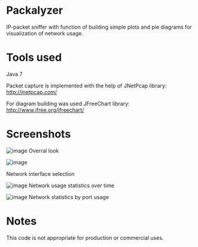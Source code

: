 # Packalyzer

IP-packet sniffer with function of building simple plots and pie diagrams for visualization of network usage.

# Tools used
Java 7

Packet capture is implemented with the help of JNetPcap library: http://jnetpcap.com/

For diagram building was used JFreeChart library: http://www.jfree.org/jfreechart/

# Screenshots
![image](https://cloud.githubusercontent.com/assets/6691139/7388316/c966df2c-ee6c-11e4-9052-10f092947ea9.png)
Overral look


![image](https://cloud.githubusercontent.com/assets/6691139/7388318/ce622e82-ee6c-11e4-8e10-83a4d050f838.png)

Network interface selection


![image](https://cloud.githubusercontent.com/assets/6691139/7388325/d6dfd24e-ee6c-11e4-8c58-fec924e3a1de.png)
Network usage statistics over time


![image](https://cloud.githubusercontent.com/assets/6691139/7388329/da7cffda-ee6c-11e4-8ae7-ac10a69d8893.png)
Network statistics by port usage 


# Notes
This code is not appropriate for production or commercial uses.
